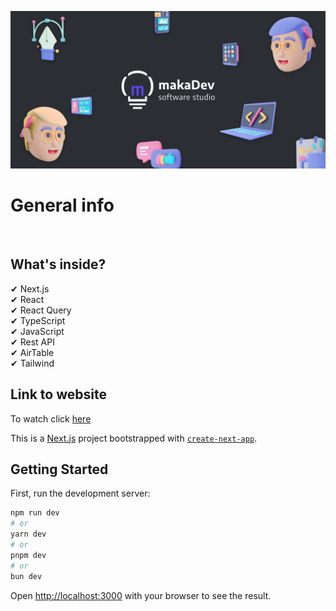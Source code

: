 ![cover](./public/cover.png)

# General info

<br />

## What's inside?

✔ Next.js<br />
✔ React<br />
✔ React Query<br />
✔ TypeScript<br />
✔ JavaScript<br />
✔ Rest API<br />
✔ AirTable<br />
✔ Tailwind<br />

## Link to website

To watch click [here]

[here]: https://color-game-patrykmakarewiczs-projects.vercel.app/

This is a [Next.js](https://nextjs.org/) project bootstrapped with [`create-next-app`](https://github.com/vercel/next.js/tree/canary/packages/create-next-app).

## Getting Started

First, run the development server:

```bash
npm run dev
# or
yarn dev
# or
pnpm dev
# or
bun dev
```

Open [http://localhost:3000](http://localhost:3000) with your browser to see the result.
